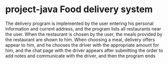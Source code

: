 # project-java Food delivery system
The delivery program is implemented by the user entering his personal information and current address, and the program lists all restaurants near the user.  When the restaurant is chosen by the user, the meals provided by the restaurant are shown to him.  When choosing a meal, delivery offers appear to him, and he chooses the driver with the appropriate amount for him, and the chat page with the driver appears after submitting the order to add notes and communicate with the driver, and then the program ends
